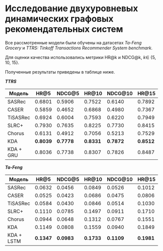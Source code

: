 # Исследование двухуровневых динамических графовых рекомендательных систем

Все рассмотренные модели были обучены на датасетах _Ta-Feng Grocery_ и _TTRS: Tinkoff Transactions Recommender System benchmark._

Для оценки качества использовались метрики HR@k и NDCG@k, $k \in$ {5, 10, 15}.

Полученные результаты приведены в таблице ниже.

_**TTRS**_

Модель | HR@5 | NDCG@5 | HR@10 | NDCG@10 | HR@15 | NDCG@15
--- | --- | --- | --- |--- |--- |--- 
SASRec | 0.6801 | 0.5906 | 0.7522 | 0.6140 | 0.7892 | 0.6238
CASER | 0.5859 | 0.4652 | 0.6868 | 0.4980 | 0.7367 |  0.5112
TiSASRec | 0.6924 | 0.6004 | 0.7593 | 0.6220 | 0.7949 |  0.6314
SLRC+ | 0.7930 | 0.7635 | 0.8225 | 0.7730 | 0.8415 | 0.7781
Chorus | 0.6131 | 0.4912 | 0.7056 | 0.5213 | 0.7529 |  0.5339
KDA  | **0.8039** | **0.7778** | **0.8331** | **0.7872** | **0.8512** |  **0.7920**
KDA + GRU | 0.8036 | 0.7738 | 0.8307 | 0.7826 | 0.8487 |  0.7873

_**Ta-Feng**_

Модель | HR@5 | NDCG@5 | HR@10 | NDCG@10 | HR@15 | NDCG@15
--- | --- | --- | --- |--- |--- |--- 
SASRec | 0.0632 | 0.0456 | 0.0849 | 0.0526 | 0.1012 | 0.0569
CASER | 0.0525 | 0.0423 | 0.0686 | 0.0475 | 0.0806 |  0.0507
TiSASRec | 0.0584 | 0.0430 | 0.0846 | 0.0514 | 0.1030 |  0.0562
SLRC+ | 0.1110 | 0.0785 | 0.1497 | 0.0911 | 0.1710 |  0.0967
Chorus | 0.0944 | 0.0648 | 0.1312 | 0.0767 | 0.1551 |  0.0830
KDA  | 0.1149 | 0.0808 | 0.1559 | 0.0940 | 0.1849 |  0.1016
KDA + LSTM | **0.1347** | **0.0983** | **0.1733** | **0.1109** | **0.1981** | **0.1174**
